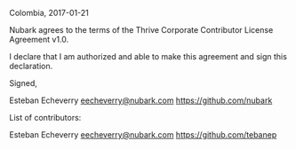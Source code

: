 Colombia, 2017-01-21

Nubark agrees to the terms of the Thrive Corporate Contributor License
Agreement v1.0.

I declare that I am authorized and able to make this agreement and sign this
declaration.

Signed,

Esteban Echeverry eecheverry@nubark.com https://github.com/nubark

List of contributors:

Esteban Echeverry eecheverry@nubark.com https://github.com/tebanep
